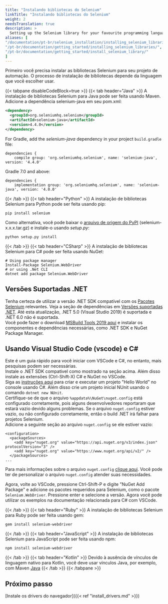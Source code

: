 ```yaml
---
title: "Instalando bibliotecas do Selenium"
linkTitle: "Instalando bibliotecas do Selenium"
weight: 2
needsTranslation: true
description: >
  Setting up the Selenium library for your favourite programming language.
aliases: [
"/documentation/pt-br/selenium_installation/installing_selenium_libraries/",
"/pt-br/documentation/getting_started/installing_selenium_libraries/",
"/pt-br/documentation/getting_started/install_selenium_library/"
]
---
```


Primeiro você precisa instalar as bibliotecas Selenium para seu projeto de automação.
O processo de instalação de bibliotecas depende da linguagem que você escolher usar.

{{< tabpane disableCodeBlock=true >}}
  {{< tab header="Java" >}}
A instalação de bibliotecas Selenium para Java pode ser feita usando Maven.
Adicione a dependência selenium-java em seu pom.xml:

```xml
<dependency>
  <groupId>org.seleniumhq.selenium</groupId>
  <artifactId>selenium-java</artifactId>
  <version>4.4.0</version>
</dependency>
```

For Gradle, add the _selenium-java_ dependency in your project `build.gradle` file:

```text
dependencies {
    compile group: 'org.seleniumhq.selenium', name: 'selenium-java', version: '4.4.0'
```

Gradle 7.0 and above:

```text
dependencies {
    implementation group: 'org.seleniumhq.selenium', name: 'selenium-java', version: '4.0.0'
```

  {{< /tab >}}
  {{< tab header="Python" >}}
  A instalação de bibliotecas Selenium para Python pode ser feita usando pip:

```shell
pip install selenium
```

Como alternativa, você pode baixar o [arquivo de origem do PyPI](https://pypi.org/project/selenium/#files)
(selenium-x.x.x.tar.gz) e instale-o usando _setup.py_:

```shell
python setup.py install
```
  {{< /tab >}}
  {{< tab header="CSharp" >}}
  A instalação de bibliotecas Selenium para C# pode ser feita usando NuGet:

```shell
# Using package manager
Install-Package Selenium.WebDriver
# or using .Net CLI
dotnet add package Selenium.WebDriver
```
## Versões Suportadas .NET
Tenha certeza de utilizar a versão .NET SDK compatível com os [Pacotes Selenium](https://www.nuget.org/packages/Selenium.WebDriver) relevantes.
Veja a seção de dependências em [Versões suportadas .NET](https://dotnet.microsoft.com/en-us/download/dotnet).
Até esta atualização, .NET 5.0 (Visual Studio 2019) é suportada e .NET 6.0 não é suportada.
<br>Você pode fazer o download [MSBuild Tools 2019 aqui](https://docs.microsoft.com/en-us/visualstudio/install/create-an-offline-installation-of-visual-studio?view=vs-2019) e instalar os componentes e dependências necessárias, como .NET SDK e NuGet Package Manager.

## Usando Visual Studio Code (vscode) e C#
Este é um guia rápido para você iniciar com VSCode e C#, no entanto, mais pesquisas podem ser necessárias.
<br>Instale o .NET SDK compativel como mostrado na seção acima.
Além disso instale as extensões (Ctrl-Shift-X) C# e NuGet no VSCode.
<br>Siga as [instruções aqui](https://docs.microsoft.com/en-us/dotnet/core/tutorials/with-visual-studio-code?pivots=dotnet-5-0) para criar e executar um projeto "Hello World" no console usando C#. Além disso crie um projeto inicial NUnit usando o comando `dotnet new NUnit`.
<br>Certifique-se de que o arquivo `%appdata%\NuGet\nuget.config` está configurado corretamente, pois alguns desenvolvedores reportaram que estará vazio devido alguns problemas.
Se o arquivo `nuget.config` estiver vazio, ou não configurado corretamente, então o build .NET irá falhar para projetos Selenium.
<br>Adicione a seguinte seção ao arquivo `nuget.config` se ele estiver vazio:
```
<configuration>
  <packageSources>
    <add key="nuget.org" value="https://api.nuget.org/v3/index.json" protocolVersion="3" />
    <add key="nuget.org" value="https://www.nuget.org/api/v2/" />   
  </packageSources>
...
```
Para mais informações sobre o arquivo `nuget.config` [clique aqui](https://docs.microsoft.com/en-us/nuget/reference/nuget-config-file).
Você pode ter de personalizar o arquivo `nuget.config` atender suas necessidades.

Agora, volte ao VSCode, pressione Ctrl-Shift-P e digite "NuGet Add Package" e adicione os pacotes requeridos para Selenium, como o pacote `Selenium.WebDriver`. Pressione enter e selecione a versão.
Agora você pode utilizar os exemplos na documentação relacionada para C# com VSCode.

  {{< /tab >}}
  {{< tab header="Ruby" >}}
  A instalação de bibliotecas Selenium para Ruby pode ser feita usando gem:

```shell
gem install selenium-webdriver
```

  {{< /tab >}}
  {{< tab header="JavaScript" >}}
  A instalação de bibliotecas Selenium para JavaScript pode ser feita usando npm:

```shell
npm install selenium-webdriver
```

  {{< /tab >}}
  {{< tab header="Kotlin" >}}
  Devido à ausência de vínculos de linguagem nativo para Kotlin, você deve usar vínculos Java, por exemplo, com Maven [Java](#java)
  {{< /tab >}}
{{< /tabpane >}}

## Próximo passo
[Instale os drivers do navegador]({{< ref "install_drivers.md" >}})
